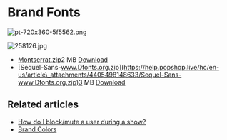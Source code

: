 # Brand Fonts

![pt-720x360-5f5562.png](https://help.popshop.live/hc/article\_attachments/4405504806809/pt-720x360-5f5562.png)

![258126.jpg](https://help.popshop.live/hc/article\_attachments/4405504811801/258126.jpg)

* [Montserrat.zip](https://help.popshop.live/hc/en-us/article\_attachments/4405498141849/Montserrat.zip)2 MB [Download](https://help.popshop.live/hc/en-us/article\_attachments/4405498141849/Montserrat.zip)
* [Sequel-Sans-www.Dfonts.org.zip](https://help.popshop.live/hc/en-us/article\_attachments/4405498148633/Sequel-Sans-www.Dfonts.org.zip)3 MB [Download](https://help.popshop.live/hc/en-us/article\_attachments/4405498148633/Sequel-Sans-www.Dfonts.org.zip)

## Related articles

* [How do I block/mute a user during a show?](https://jamble.gitbook.io/popshop-live/hosting-and-after-your-show/how-do-i-block-mute-a-user-during-a-show)
* [Brand Colors](https://jamble.gitbook.io/popshop-live/marketing/brand-assets/brand-colors)

